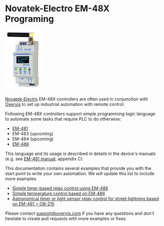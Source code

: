 # Novatek-Electro EM-48X Programing

![EM-481](./examples/imgs/em-481.jpg)

[Novatek-Electro](https://www.novatek-electro.com/) EM-48X controllers are often used in conjunction with [Overvis](https://www.overvis.com/) to set up industrial automation with remote control.

Following EM-48X controllers support simple programming logic language to automate some tasks that require PLC to do otherwise:
* [EM-481](https://www.overvis.com/equipment/em-481/)
* EM-483 (upcoming)
* EM-484 (upcoming)
* [EM-486](https://www.overvis.com/equipment/em-486/)

This language and its usage is described in details in the device's manuals (e.g. see [EM-481 manual](https://novatek-electro.com/docs/en/doc_em-481_en.pdf), appendix C).

This documentation contains several examples that provide you with the start point to write your own automation. We will update this list to include more examples.

* [Simple timer-based relay control using EM-486](./examples/simple-timer.md)
* [Simple temperature control based on EM-486](./examples/simple-temperature-control.md)
* [Astronomical timer or light sensor relay control for street lightning based on EM-481 + OB-215](./examples/astronomical-timer.md)

Please contact support@overvis.com if you have any questions and don't hesitate to create pull requests with more examples or fixes.
